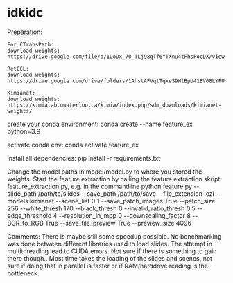 # idkidc

Preparation: 

    For CTransPath: 
    download weights: https://drive.google.com/file/d/1DoDx_70_TLj98gTf6YTXnu4tFhsFocDX/view

    RetCCL:
    download weights: https://drive.google.com/drive/folders/1AhstAFVqtTqxeS9WlBpU41BV08LYFUnL

    Kimianet: 
    download weights: https://kimialab.uwaterloo.ca/kimia/index.php/sdm_downloads/kimianet-weights/ 

create your conda environment: 
conda create --name feature_ex python=3.9

activate conda env: 
conda activate feature_ex

install all dependencies:
pip install -r requirements.txt

Change the model paths in model/model.py to where you stored the weights.
Start the feature extraction by calling the feature extraction skript feature_extraction.py, e.g. in the commandline
python feature.py --slide_path /path/to/slides --save_path /path/to/save --file_extension .czi --models kimianet --scene_list 0 1 --save_patch_images True --patch_size 256 --white_thresh 170 --black_thresh 0 --invalid_ratio_thresh 0.5 --edge_threshold 4 --resolution_in_mpp 0 --downscaling_factor 8 --BGR_to_RGB True --save_tile_preview True --preview_size 4096


Comments: 
There is maybe still some speedup possible. No benchmarking was done between different libraries used to load slides.
The attempt in multithreading lead to CUDA errors. Not sure if there is something to gain there though.. Most time takes the loading of the slides and scenes, not sure if doing that in parallel is faster or if RAM/harddrive reading is the bottleneck. 

